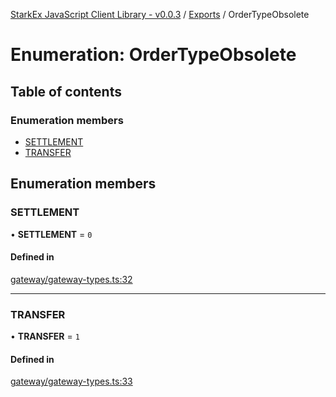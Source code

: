 [StarkEx JavaScript Client Library - v0.0.3](../README.md) / [Exports](../modules.md) / OrderTypeObsolete

# Enumeration: OrderTypeObsolete

## Table of contents

### Enumeration members

- [SETTLEMENT](OrderTypeObsolete.md#settlement)
- [TRANSFER](OrderTypeObsolete.md#transfer)

## Enumeration members

### SETTLEMENT

• **SETTLEMENT** = `0`

#### Defined in

[gateway/gateway-types.ts:32](https://github.com/starkware-industries/starkex-clientlib-js/blob/ade8477/src/lib/gateway/gateway-types.ts#L32)

---

### TRANSFER

• **TRANSFER** = `1`

#### Defined in

[gateway/gateway-types.ts:33](https://github.com/starkware-industries/starkex-clientlib-js/blob/ade8477/src/lib/gateway/gateway-types.ts#L33)
